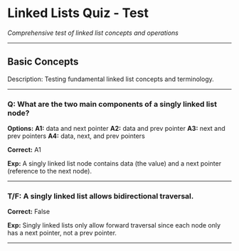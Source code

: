 # Linked Lists Quiz - Test

_Comprehensive test of linked list concepts and operations_

---

## Basic Concepts <!-- CH_ID: basic -->

Description: Testing fundamental linked list concepts and terminology.

---

### Q: What are the two main components of a singly linked list node? <!-- Q_ID: basic_node_components -->

**Options:**
**A1:** data and next pointer
**A2:** data and prev pointer
**A3:** next and prev pointers
**A4:** data, next, and prev pointers

**Correct:** A1

**Exp:**
A singly linked list node contains data (the value) and a next pointer (reference to the next node).

---

### T/F: A singly linked list allows bidirectional traversal. <!-- Q_ID: basic_bidirectional -->

**Correct:** False

**Exp:**
Singly linked lists only allow forward traversal since each node only has a next pointer, not a prev pointer.

---
